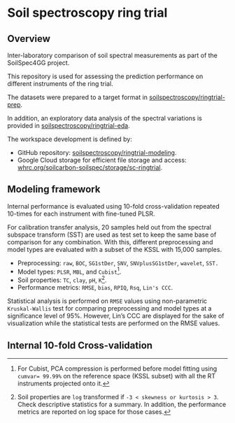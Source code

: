 Soil spectroscopy ring trial
================

## Overview

Inter-laboratory comparison of soil spectral measurements as part of the
SoilSpec4GG project.

This repository is used for assessing the prediction performance on
different instruments of the ring trial.

The datasets were prepared to a target format in
[soilspectroscopy/ringtrial-prep](https://github.com/soilspectroscopy/ringtrial-prep).

In addition, an exploratory data analysis of the spectral variations is
provided in
[soilspectroscopy/ringtrial-eda](https://github.com/soilspectroscopy/ringtrial-eda).

The workspace development is defined by:

-   GitHub repository:
    [soilspectroscopy/ringtrial-modeling](https://github.com/soilspectroscopy/ringtrial-modelingmodeling).
-   Google Cloud storage for efficient file storage and access:
    [whrc.org/soilcarbon-soilspec/storage/sc-ringtrial](https://console.cloud.google.com/storage/browser/sc-ringtrial).

## Modeling framework

Internal performance is evaluated using 10-fold cross-validation
repeated 10-times for each instrument with fine-tuned PLSR.

For calibration transfer analysis, 20 samples held out from the spectral
subspace transform (SST) are used as test set to keep the same base of
comparison for any combination. With this, different preprocessing and
model types are evaluated with a subset of the KSSL with 15,000 samples.

-   Preprocessing: `raw`, `BOC`, `SG1stDer`, `SNV`, `SNVplusSG1stDer`,
    `wavelet`, `SST.`  
-   Model types: `PLSR`, `MBL`, and `Cubist`[^1].  
-   Soil properties: `TC`, `clay`, `pH`, `K`[^2].  
-   Performance metrics: `RMSE`, `bias`, `RPIQ`, `Rsq`, `Lin's CCC`.

Statistical analysis is performed on `RMSE` values using non-parametric
`Kruskal-Wallis` test for comparing preprocessing and model types at a
significance level of 95%. However, Lin’s CCC are displayed for the sake
of visualization while the statistical tests are performed on the RMSE
values.

## Internal 10-fold Cross-validation

[^1]: For Cubist, PCA compression is performed before model fitting
    using `cumvar= 99.99%` on the reference space (KSSL subset) with all
    the RT instruments projected onto it.

[^2]: Soil properties are `log` transformed if
    `-3 < skewness or kurtosis > 3`. Check descriptive statistics for a
    summary. In addition, the performance metrics are reported on log
    space for those cases.
